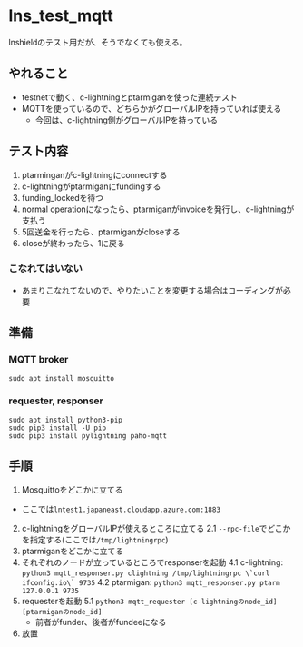 # lns_test_mqtt
lnshieldのテスト用だが、そうでなくても使える。

## やれること

* testnetで動く、c-lightningとptarmiganを使った連続テスト
* MQTTを使っているので、どちらかがグローバルIPを持っていれば使える
  * 今回は、c-lightning側がグローバルIPを持っている

## テスト内容

1. ptarminganがc-lightningにconnectする
2. c-lightningがptarmiganにfundingする
3. funding_lockedを待つ
4. normal operationになったら、ptarmiganがinvoiceを発行し、c-lightningが支払う
5. 5回送金を行ったら、ptarmiganがcloseする
6. closeが終わったら、1に戻る

### こなれてはいない

* あまりこなれてないので、やりたいことを変更する場合はコーディングが必要

## 準備

### MQTT broker

```
sudo apt install mosquitto
```

### requester, responser

```
sudo apt install python3-pip
sudo pip3 install -U pip
sudo pip3 install pylightning paho-mqtt
```

## 手順

1. Mosquittoをどこかに立てる
  * ここでは`lntest1.japaneast.cloudapp.azure.com:1883`
2. c-lightningをグローバルIPが使えるところに立てる
  2.1 `--rpc-file`でどこかを指定する(ここでは`/tmp/lightningrpc`)
3. ptarmiganをどこかに立てる
4. それぞれのノードが立っているところでresponserを起動
  4.1 c-lightning: ``python3 mqtt_responser.py clightning /tmp/lightningrpc \`curl ifconfig.io\` 9735``
  4.2 ptarmigan: `python3 mqtt_responser.py ptarm 127.0.0.1 9735`
5. requesterを起動
  5.1 `python3 mqtt_requester [c-lightningのnode_id] [ptarmiganのnode_id]`
    * 前者がfunder、後者がfundeeになる
6. 放置
